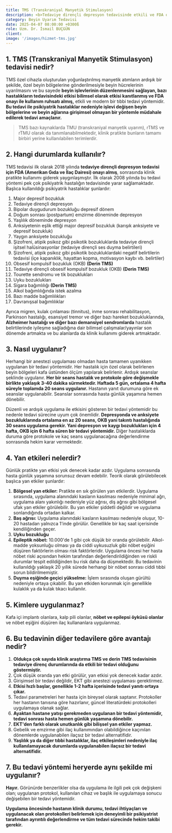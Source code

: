 ```yaml
---
title: TMS (Transkraniyal Manyetik Stimulasyon)
description: <b>Tedaviye dirençli depresyon tedavisinde etkili ve FDA onaylı</b>, psikiyatride kullanımı giderek artan, modern, bir beyin uyarım ve beyin aktivitesi düzenleme (nöromodülasyon) tedavisidir.
category: Beyin Uyarım Tedavisi
date: 2025-04-07 08:00:00 +0300ß
role: Uzm. Dr. İsmail BUÇGÜN
client: 
image: '/images/hizmet-tms.jpg'
---
```


## 1. TMS (Transkraniyal Manyetik Stimulasyon) tedavisi nedir?
TMS özel cihazla oluşturulan yoğunlaştırılmış manyetik atımların ardışık bir şekilde, özel beyin bölgelerine gönderilmesiyle beyin hücrelerinin uyarılmasını ve bu sayede **beyin işlevlerinin düzenlenmesini sağlayan, bazı hastalıkların tedavisindeki etkisi bilimsel olarak etkisi kanıtlanmış ve FDA onayı ile kullanım ruhsatı almış,** etkili ve modern bir tıbbi tedavi yöntemidir. **Bu tedavi ile psikiyatrik hastalıklar nedeniyle işlevi değişen beyin bölgelerine ve beyin ağlarına girişimsel olmayan bir yöntemle müdahale edilerek tedavi amaçlanır.**

> TMS bazı kaynaklarda TMU (transkraniyal manyetik uyarım), rTMS ve rTMU olarak da tanımlanabilmektedir, klinik pratikte  bunların tamamı birbiri yerine kullanılabilen terimlerdir. 

## 2. Hangi durumlarda kullanılır?
TMS tedavisi ilk olarak 2018 yılında **tedaviye dirençli depresyon tedavisi için FDA (Amerikan Gıda ve İlaç Dairesi) onayı almış**, sonrasında klinik pratikte kullanımı giderek yaygınlaşmıştır. 
İlk olarak 2008 yılında bu tedavi yöntemi pek çok psikiyatrik hastalığın tedavisinde yarar sağlamaktadır. Başlıca kullanıldığı psikiyatrik hastalıklar şunlardır:

1. Major depresif bozukluk
2. Tedaviye dirençli depresyon
3. Bipolar duygudurum bozukluğu depresif dönem
4. Doğum sonrası (postpartum) emzirme döneminde depresyon
5. Yaşlılık döneminde depresyon
6. Anksiyetenin eşlik ettiği major depresif bozukluk (karışık anksiyete ve depresif bozukluk)
7. Yaygın anksiyete bozukluğu
8. Şizofreni, atipik psikoz gibi psikotik bozukluklarda tedaviye dirençli işitsel halüsinasyonlar (tedaviye dirençli ses duyma belirtileri)
9. Şizofreni, atipik psikoz gibi psikotik bozukluklardaki negatif belirtilerin tedavisi (içe kapanıklık, hayattan kopma, motivasyon kaybı vb. belirtiler)
10. Obsesif kompulsif bozukluk (OKB) **(Derin TMS)**
11. Tedaviye dirençli obsesif kompulsif bozukluk (OKB) **(Derin TMS)**
12. Tourette sendromu ve tik bozuklukları
13. Uyku bozuklukları
14. Sigara bağımlılığı **(Derin TMS)**
15. Alkol bağımlılığında istek azalma
16. Bazı madde bağımlılıkları
17. Davranışsal bağımlılıklar

Ayrıca migren, kulak çınlaması (tinnitus), inme sonrası rehabilitasyon, Parkinson hastalığı, esansiyel tremor ve diğer bazı hareket bozukluklarında, **Alzheimer hastalığı ve diğer bazı demansiyel sendromlarda** hastalık belirtilerinde iyileşme sağladığına dair bilimsel çalışmalar/yayınlar son dönemde artmakta ve bu alanlarda da klinik kullanımı giderek artmaktadır.

## 3. Nasıl uygulanır?
Herhangi bir anestezi uygulaması olmadan hasta tamamen uyanıkken uygulanan bir tedavi yöntemidir. Her hastalık için özel olarak belirlenen beyin bölgeleri kafa üstünden ölçüm yapılarak belirlenir. Ardışık seanslar şeklinde uygulanır. **Her bir seans hastalık ve protokole göre değişmekle birlikte yaklaşık 3-40 dakika sürmektedir. Haftada 5 gün, ortalama 4 hafta süreyle toplamda 20 seans uygulanır.** Hastanın yanıt durumuna göre ek seanslar uygulanabilir. Seanslar sonrasında hasta günlük yaşamına hemen dönebilir.

Düzenli ve ardışık uygulama ile etkisini gösteren bir tedavi yöntemidir bu nedenle tedavi sürecine uyum çok önemlidir. **Depresyonda ve anksiyete bozukluklarında ortalama en az 20 seans, OKB yani takıntı hastalığında 30 seans uygulama gerekir. Yani depresyon ve kaygı bozuklukları için 4 hafta, OKB için 6 hafta süren bir tedavi yöntemidir.** Diğer hastalıklarda duruma göre protokole ve kaç seans uygulanacağına değerlendirme sonrasında hekim karar vermektedir.

## 4. Yan etkileri nelerdir?
Günlük pratikte yan etkisi yok denecek kadar azdır. Uygulama sonrasında hasta günlük yaşamına sorunsuz devam edebilir. Teorik olarak görülebilecek başlıca yan etkiler şunlardır:
1. **Bölgesel yan etkiler:** Pratikte en sık görülen yan etkilerdir. Uygulama sırasında, uygulama alanındaki kasların kasılması nedeniyle minimal ağrı, uygulama alanı yakınlığı nedeniyle yüz ağrısı, diş ağrısı gibi bölgesel ufak yan etkiler görülebilir. Bu yan etkiler şiddetli değildir ve uygulama sonlandığında ortadan kalkar.
2. **Baş ağrısı:** Uygulama alanındaki kasların kasılması nedeniyle oluşur, 10-20 hastadan yalnızca 1'inde görülür. Genellikle bir kaç saat içerisinde kendiliğinden geçer.
3. **Uyku bozukluğu**
4. **Epileptik nöbet:** 10.000'de 1 gibi çok düşük bir oranda görülebilir. Alkol-madde yoksunluğu olması ya da ciddi uykusuzluk gibi nöbet eşiğini düşüren faktörlerin olması risk faktörleridir. Uygulama öncesi her hasta nöbet riski açısından hekim tarafından değerlendirildiğinden ve riskli durumlar tespit edildiğinden bu risk daha da düşmektedir. Bu tedavinin kullanıldığı yaklaşık 20 yıllık sürede herhangi bir nöbet sonrası ciddi tıbbi sorun bildirilmemiştir.
5. **Duyma eşiğinde geçici yükselme:** İşlem sırasında oluşan gürültü nedeniyle ortaya çıkabilir. Bu yan etkiden korunmak için genellikle kulaklık ya da kulak tıkacı kullanılır.

## 5. Kimlere uygulanmaz?
Kafa içi implantı olanlara, kalp pili olanlar, **nöbet ve epilepsi öyküsü olanlar** ve nöbet eşiğini düşüren ilaç kullananlara uygulanmaz.

## 6. Bu tedavinin diğer tedavilere göre avantajı nedir?

1. **Oldukça çok sayıda klinik araştırma TMS ve derin TMS tedavisinin tedaviye direnç durumlarında da etkili bir tedavi olduğunu göstermiştir.**
2. Çok düşük oranda yan etki görülür, yan etkisi yok denecek kadar azdır.
3. Girişimsel bir tedavi değildir, EKT gibi anestezi uygulaması gerektirmez.
4. **Etkisi hızlı başlar, genellikle 1-2 hafta içerisinde tedavi yanıtı ortaya çıkar.**
5. Tedavi parametreleri her hasta için bireysel olarak saptanır. Protokoller her hastanın tanısına göre hazırlanır, güncel literatürdeki protokolleri uygulamaya olanak sağlar.
6. **Ayaktan hastane yatışı gerekmeden uygulanan bir tedavi yöntemidir, tedavi sonrası hasta hemen günlük yaşamına dönebilir.**
7. **EKT'den farklı olarak unutkanlık gibi bilişsel yan etkiler yapmaz.**
8. Gebelik ve emzirme gibi ilaç kullanımından olabildiğince kaçınılan dönemlerde uygulanabilen ilaçsız bir tedavi alternatifidir.
9. **Yaşlılık ya da diğer tıbbi hastalıklar, ilaç etkileşimleri nedeniyle ilaç kullanılamayacak durumlarda uygulanabilen ilaçsız bir tedavi alternatifidir.**

## 7. Bu tedavi yöntemi heryerde aynı şekilde mi uygulanır?
**Hayır.** Görünürde benzerlikler olsa da uygulama ile ilgili pek çok değişkeni olan; uygulanan protokol, kullanılan cihaz ve başlık ile uygulamaya sonucu değişebilen bir tedavi yöntemidir.

**Uygulama öncesinde hastanın klinik durumu, tedavi ihtiyaçları ve uygulanacak olan protokolleri belirlemek için deneyimli bir psikiyatrist tarafından ayrıntılı değerlendirme ve tüm tedavi sürecinde hekim takibi gerekir.**

